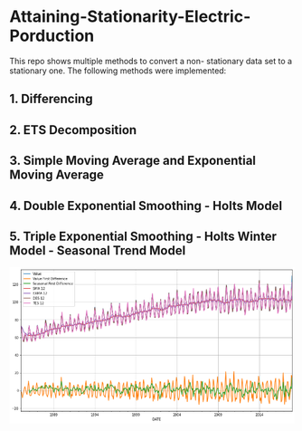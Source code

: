 # Attaining-Stationarity-Electric-Porduction

This repo shows multiple methods to convert a non- stationary data set to a stationary one.
The following methods were implemented:
## 1. Differencing
## 2. ETS Decomposition
## 3. Simple Moving Average and Exponential Moving Average
## 4. Double Exponential Smoothing - Holts Model
## 5. Triple Exponential Smoothing - Holts Winter Model - Seasonal Trend Model


![](Images/Diff-Methods.png)
